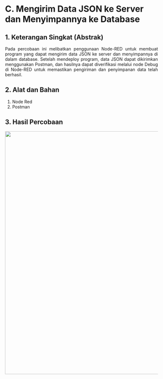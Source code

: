 # C. Mengirim Data JSON ke Server dan Menyimpannya ke Database

## 1. Keterangan Singkat (Abstrak)
<p align="justify">Pada percobaan ini melibatkan penggunaan Node-RED untuk membuat program yang dapat mengirim data JSON ke server dan menyimpannya di dalam database. Setelah mendeploy program, data JSON dapat dikirimkan menggunakan Postman, dan hasilnya dapat diverifikasi melalui node Debug di Node-RED untuk memastikan pengiriman dan penyimpanan data telah berhasil.

## 2. Alat dan Bahan
1. Node Red
2. Postman
   
## 3. Hasil Percobaan

<img src="https://github.com/brianrahma/brian-system-embedded/assets/82065700/0edfe083-dec4-4e6c-bf44-1fce75116fa8" width="800">
